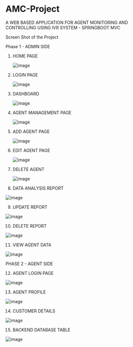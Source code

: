 # AMC-Project
A WEB BASED APPLICATION FOR AGENT MONITORING AND CONTROLLING USING IVR SYSTEM - SPRINGBOOT MVC

Screen Shot of the Project

Phase 1 - ADMIN SIDE

1. HOME PAGE
   
   ![image](https://github.com/sangeetha101022/AMC-Project/assets/112061035/7b6eaab1-8540-4546-9c19-bf9ab2fc43ff)

2. LOGIN PAGE

   ![image](https://github.com/sangeetha101022/AMC-Project/assets/112061035/e68f16ef-c7e7-402e-b280-c82526ee36ec)

3. DASHBOARD

   ![image](https://github.com/sangeetha101022/AMC-Project/assets/112061035/4d640535-fab5-403b-8fca-b0f542d44ff6)

4. AGENT MANAGEMENT PAGE

   ![image](https://github.com/sangeetha101022/AMC-Project/assets/112061035/8bc7d54d-4f2e-4176-9183-64b9f77f421f)

5. ADD AGENT PAGE

   ![image](https://github.com/sangeetha101022/AMC-Project/assets/112061035/2d347fd8-ba51-494f-94bf-df5ac7a88909)

6. EDIT AGENT PAGE

   ![image](https://github.com/sangeetha101022/AMC-Project/assets/112061035/4649b1d1-c22d-45e3-9fd0-91dff8b761d9)

7. DELETE AGENT

   ![image](https://github.com/sangeetha101022/AMC-Project/assets/112061035/633040ec-d32d-4a84-b6f0-f39aea8a28a6)

8. DATA ANALYSIS REPORT

  ![image](https://github.com/sangeetha101022/AMC-Project/assets/112061035/f2b179e4-216c-4f78-b90b-d295b1a08d44)

9. UPDATE REPORT

  ![image](https://github.com/sangeetha101022/AMC-Project/assets/112061035/a97081ca-5905-4ae1-82e8-53b8db866b5f)

10. DELETE REPORT

  ![image](https://github.com/sangeetha101022/AMC-Project/assets/112061035/d2be4b05-cb91-42b9-9af0-56e035e8e114)
 
11. VIEW AGENT DATA

  ![image](https://github.com/sangeetha101022/AMC-Project/assets/112061035/d06a343c-302e-469a-a6c2-3f600e1da20f)

 PHASE 2 - AGENT SIDE

 
12. AGENT LOGIN PAGE

  ![image](https://github.com/sangeetha101022/AMC-Project/assets/112061035/b013a60f-3bb5-4520-8356-63ba6d1722df)

13. AGENT PROFILE

  ![image](https://github.com/sangeetha101022/AMC-Project/assets/112061035/064c3b41-5300-46d5-a624-f1f18126e863)

14. CUSTOMER DETAILS

   ![image](https://github.com/sangeetha101022/AMC-Project/assets/112061035/0466efe0-ae1c-4fc0-8512-610a6730a05a)
 
15. BACKEND DATABASE TABLE

  ![image](https://github.com/sangeetha101022/AMC-Project/assets/112061035/1d391410-1439-4c2d-92b7-54ec83a7d7a4)



 

 
